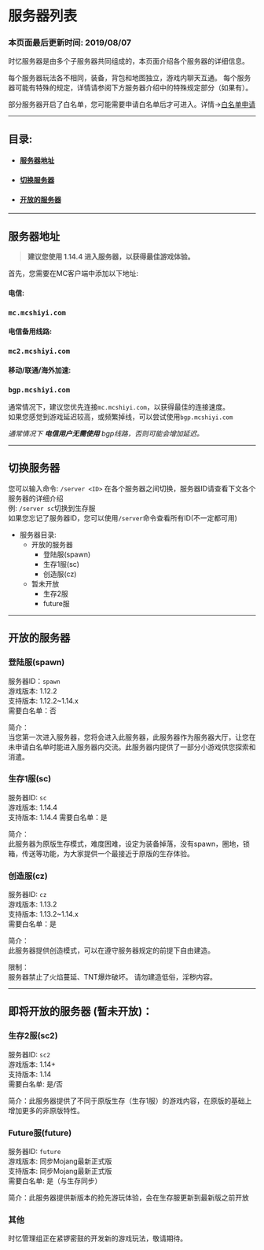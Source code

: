 # 服务器列表

### **本页面最后更新时间: 2019/08/07**

时忆服务器是由多个子服务器共同组成的，本页面介绍各个服务器的详细信息。

每个服务器玩法各不相同，装备，背包和地图独立，游戏内聊天互通。
每个服务器可能有特殊的规定，详情请参阅下方服务器介绍中的特殊规定部分（如果有）。

部分服务器开启了白名单，您可能需要申请白名单后才可进入。详情→[白名单申请](whitelist.md)

------
## 目录:

- #### [服务器地址](#服务器地址)
- #### [切换服务器](#切换服务器)
- #### [开放的服务器](#开放的服务器)

------

## 服务器地址

> **建议您使用 1.14.4 进入服务器，以获得最佳游戏体验。**

首先，您需要在MC客户端中添加以下地址:  

#### 电信:  
### `` mc.mcshiyi.com  ``

#### 电信备用线路:  
### `` mc2.mcshiyi.com  ``

#### 移动/联通/海外加速:  
### `` bgp.mcshiyi.com   ``  

  
  
通常情况下，建议您优先连接``mc.mcshiyi.com``，以获得最佳的连接速度。  
如果您感觉到游戏延迟较高，或频繁掉线，可以尝试使用``bgp.mcshiyi.com``

_通常情况下 **电信用户无需使用** bgp线路，否则可能会增加延迟。_

-----

## 切换服务器

您可以输入命令:  ``/server <ID>`` 在各个服务器之间切换，服务器ID请查看下文各个服务器的详细介绍  
例: ``/server sc``切换到生存服  
如果您忘记了服务器ID，您可以使用``/server``命令查看所有ID(不一定都可用)  

- 服务器目录:
    - 开放的服务器
        - 登陆服(spawn)  
        - 生存1服(sc)
        - 创造服(cz)
    - 暂未开放
        - 生存2服
        - future服
    
-----

## 开放的服务器 

### 登陆服(spawn)

服务器ID：``spawn``  
游戏版本: 1.12.2  
支持版本: 1.12.2~1.14.x  
需要白名单：否  

简介：  
当您第一次进入服务器，您将会进入此服务器，此服务器作为服务器大厅，让您在未申请白名单时能进入服务器内交流。此服务器内提供了一部分小游戏供您探索和消遣。

### 生存1服(sc)

服务器ID: ``sc``  
游戏版本: 1.14.4  
支持版本: 1.14.4 
需要白名单：是  

简介：  
此服务器为原版生存模式，难度困难，设定为装备掉落，没有spawn，圈地，锁箱，传送等功能，为大家提供一个最接近于原版的生存体验。

### 创造服(cz)

服务器ID: ``cz``  
游戏版本: 1.13.2  
支持版本: 1.13.2~1.14.x  
需要白名单：是  

简介：  
此服务器提供创造模式，可以在遵守服务器规定的前提下自由建造。  

限制：  
服务器禁止了火焰蔓延、TNT爆炸破坏。
请勿建造低俗，淫秽内容。

-----
## 即将开放的服务器 (暂未开放)：

### 生存2服(sc2)

服务器ID: ``sc2``  
游戏版本: 1.14+  
支持版本: 1.14  
需要白名单: 是/否  

简介：此服务器提供了不同于原版生存（生存1服）的游戏内容，在原版的基础上增加更多的非原版特性。

### Future服(future)

服务器ID: ``future``  
游戏版本: 同步Mojang最新正式版  
支持版本: 同步Mojang最新正式版  
需要白名单: 是（与生存同步）  

简介：此服务器提供新版本的抢先游玩体验，会在生存服更新到最新版之前开放

### 其他
时忆管理组正在紧锣密鼓的开发新的游戏玩法，敬请期待。

